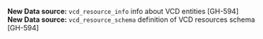 **New Data source:** `vcd_resource_info` info about VCD entities [GH-594]
**New Data source:** `vcd_resource_schema` definition of VCD resources schema [GH-594]